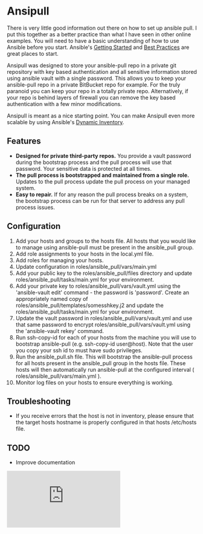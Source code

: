 # Ansipull
There is very little good information out there on how to set up ansible pull. I put this together as a better practice than what I have seen in other online examples. You will need to have a basic understanding of how to use Ansible before you start. Ansible's [Getting Started](http://docs.ansible.com/intro_getting_started.html) and [Best Practices](http://docs.ansible.com/playbooks_best_practices.html) are great places to start.

Ansipull was designed to store your ansible-pull repo in a private git repository with key based authentication and all sensitive information stored using ansible vault with a single password. This allows you to keep your ansible-pull repo in a private BitBucket repo for example. For the truly paranoid you can keep your repo in a totally private repo. Alternatively, if your repo is behind layers of firewall you can remove the key based authentication with a few minor modifications.

Ansipull is meant as a nice starting point. You can make Ansipull even more scalable by using Ansible's [Dynamic Inventory](http://docs.ansible.com/intro_dynamic_inventory.html).

## Features
* **Designed for private third-party repos.** You provide a vault password during the bootstrap process and the pull process will use that password. Your sensitive data is protected at all times.
* **The pull process is bootstrapped and maintained from a single role.** Updates to the pull process update the pull process on your managed system.
* **Easy to repair.** If for any reason the pull process breaks on a system, the bootstrap process can be run for that server to address any pull process issues.

## Configuration
1. Add your hosts and groups to the hosts file. All hosts that you would like to manage using ansible-pull must be present in the ansible_pull group.
2. Add role assignments to your hosts in the local.yml file.
3. Add roles for managing your hosts.
4. Update configuration in roles/ansible_pull/vars/main.yml
5. Add your public key to the roles/ansible_pull/files directory and update roles/ansible_pull/tasks/main.yml for your environment.
6. Add your private key to roles/ansible_pull/vars/vault.yml using the 'ansible-vault edit' command - the password is 'password'. Create an appropriately named copy of roles/ansible_pull/templates/somesshkey.j2 and update the roles/ansible_pull/tasks/main.yml for your environment.
7. Update the vault password in roles/ansible_pull/vars/vault.yml and use that same password to encrypt roles/ansible_pull/vars/vault.yml using the 'ansible-vault rekey' command.
8. Run ssh-copy-id for each of your hosts from the machine you will use to bootstrap ansible-pull (e.g. ssh-copy-id user@host). Note that the user you copy your ssh id to must have sudo privileges.
9. Run the ansible_pull.sh file. This will bootstrap the ansible-pull process for all hosts present in the ansible_pull group in the hosts file. These hosts will then automatically run ansible-pull at the configured interval ( roles/ansible_pull/vars/main.yml ).
10. Monitor log files on your hosts to ensure everything is working.

## Troubleshooting
* If you receive errors that the host is not in inventory, please ensure that the target hosts hostname is properly configured in that hosts /etc/hosts file.

## TODO
* Improve documentation

[![Analytics](https://ga-beacon.appspot.com/UA-60683137-1/ansipull/README.md)](https://github.com/rawlink/ansipull)
